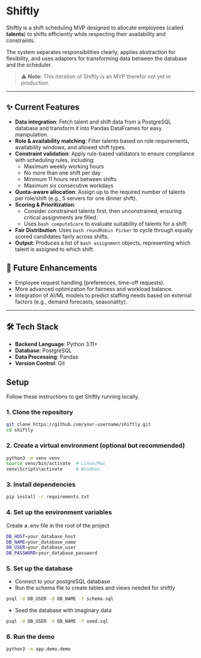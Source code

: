 # Shiftly

Shiftly is a shift scheduling MVP designed to allocate employees (called **talents**) to shifts efficiently while respecting their availability and constraints.  

The system separates responsibilities clearly, applies abstraction for flexibility, and uses adapters for transforming data between the database and the scheduler.  

> ⚠️ **Note:** This iteration of Shiftly is an MVP therefor not yet in production.
---

## ✨ Current Features  

- **Data integration**: Fetch talent and shift data from a PostgreSQL database and transform it into Pandas DataFrames for easy     manipulation.  
- **Role & availability matching**: Filter talents based on role requirements, availability windows, and allowed shift types.  
- **Constraint validation**: Apply rule-based validators to ensure compliance with scheduling rules, including:  
  - Maximum weekly working hours  
  - No more than one shift per day  
  - Minimum 11 hours rest between shifts  
  - Maximum six consecutive workdays  
- **Quota-aware allocation**: Assign up to the required number of talents per role/shift (e.g., 5 servers for one dinner shift).  
- **Scoring & Prioritization**: 
  - Consider constrained talents first, then unconstrained, ensuring critical assignments are filled.  
  - Uses ```bash computeScore``` to evaluate suitability of talents for a shift
- **Fair Distribution**: Uses ```bash roundRobin Picker``` to cycle through equally scored candidates fairly across shifts.
- **Output**: Produces a list of ```bash assignment``` objects, representing which talent is assigned to which shift. 

## 🚀 Future Enhancements  

- Employee request handling (preferences, time-off requests).  
- More advanced optimization for fairness and workload balance.  
- Integration of AI/ML models to predict staffing needs based on external factors (e.g., demand forecasts, seasonality).  

---

## 🛠️ Tech Stack

- **Backend Language**: Python 3.11+
- **Database**: PostgreSQL
- **Data Processing**: Pandas
- **Version Control**: Git

## Setup

Follow these instructions to get Shiftly running locally.

### 1. Clone the repository

```bash
git clone https://github.com/your-username/shiftly.git
cd shiftly
```

### 2. Create a virtual environment (optional but recommended)

```bash
python3 -m venv venv
source venv/bin/activate  # Linux/Mac
venv\Scripts\activate     # Windows
```

### 3. Install dependencies

```bash
pip install -r requirements.txt
```

### 4. Set up the environment variables

Create a .env file in the root of the project

```bash
DB_HOST=your_database_host
DB_NAME=your_database_name
DB_USER=your_database_user
DB_PASSWORD=your_database_password
```

### 5. Set up the database

- Connect to your postgreSQL database
- Run the schema file to create tables and views needed for shiftly

```bash
psql -U DB_USER -d DB_NAME -f schema.sql
```

- Seed the database with imaginary data

```bash
psql -U DB_USER -d DB_NAME -f seed.sql
```

### 6. Run the demo

```bash
python3 -m app.demo.demo
```